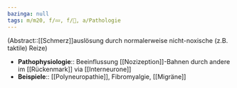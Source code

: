 ```yaml
---
bazinga: null
tags: m/m20, f/💤, f/🧠, a/Pathologie
---
```

(Abstract::[[Schmerz]]auslösung durch normalerweise nicht-noxische (z.B. taktile) Reize)
- **Pathophysiologie**:: Beeinflussung [[Nozizeption]]-Bahnen durch andere im [[Rückenmark]] via [[Interneurone]]
- **Beispiele**:: [[Polyneuropathie]], Fibromyalgie, [[Migräne]]